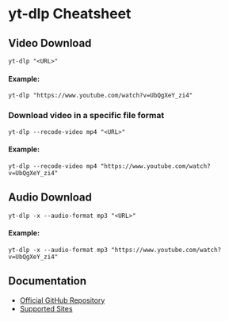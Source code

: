# yt-dlp Cheatsheet

## Video Download

```
yt-dlp "<URL>"
```

#### Example:

```
yt-dlp "https://www.youtube.com/watch?v=UbQgXeY_zi4"
```

### Download video in a specific file format

```
yt-dlp --recode-video mp4 "<URL>"
```

#### Example:

```
yt-dlp --recode-video mp4 "https://www.youtube.com/watch?v=UbQgXeY_zi4"
```

## Audio Download

```
yt-dlp -x --audio-format mp3 "<URL>"
```

#### Example:

```
yt-dlp -x --audio-format mp3 "https://www.youtube.com/watch?v=UbQgXeY_zi4"
```

## Documentation

- [Official GitHub Repository](https://github.com/yt-dlp/yt-dlp)
- [Supported Sites](https://github.com/yt-dlp/yt-dlp/blob/master/supportedsites.md)
